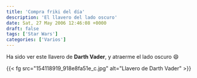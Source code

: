 ```yaml
---
title: 'Compra friki del día'
description: 'El llavero del lado oscuro'
date: Sat, 27 May 2006 12:46:08 +0000
draft: false
tags: ['Star Wars']
categories: ['Varios']
---
```


Ha sido ver este llavero de **Darth Vader**, y atraerme el lado oscuro :smile:

{{< fg src="154118919_918e8fa51e_c.jpg" alt="Llavero de Darth Vader" >}}